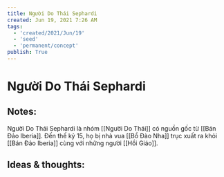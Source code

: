 ```yaml
---
title: Người Do Thái Sephardi
created: Jun 19, 2021 7:26 AM
tags:
  - 'created/2021/Jun/19'
  - 'seed'
  - 'permanent/concept'
publish: True
---
```

# Người Do Thái Sephardi

## Notes:
Người Do Thái Sephardi là nhóm [[Người Do Thái]] có nguồn gốc từ [[Bán Đảo Iberia]]. Đến thế kỷ 15, họ bị nhà vua [[Bồ Đào Nha]] trục xuất ra khỏi [[Bán Đảo Iberia]] cùng với những người [[Hồi Giáo]].

## Ideas & thoughts:
